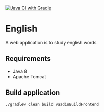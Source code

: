 [![Java CI with Gradle](https://github.com/DmitriyZosimov/english/actions/workflows/gradle.yml/badge.svg)](https://github.com/DmitriyZosimov/english/actions/workflows/gradle.yml)
# English
A web application is to study english words

## Requirements
* Java 8
* Apache Tomcat

## Build application
```./gradlew clean build vaadinBuildFrontend```
 
